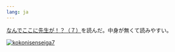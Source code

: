 ```yaml
---
lang: ja
---
```


[なんでここに先生が！？（７）](https://amzn.asia/d/0JFcXEU)を読んだ。中身が無くて読みやすい。

[![kokonisenseiga7](https://github.com/user-attachments/assets/46572a65-746c-4d09-b0ef-794d26cecfd2)](https://amzn.asia/d/0JFcXEU)
